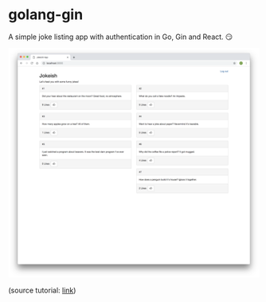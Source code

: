 # golang-gin
A simple joke listing app with authentication in Go, Gin and React. 😏

![App once logged in](./capture/loggedin.png)

(source tutorial:
[link](https://hakaselogs.me/2018-04-20/building-a-web-app-with-go-gin-and-react/))
